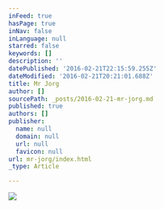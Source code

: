 ```yaml
---
inFeed: true
hasPage: true
inNav: false
inLanguage: null
starred: false
keywords: []
description: ''
datePublished: '2016-02-21T22:15:59.255Z'
dateModified: '2016-02-21T20:21:01.688Z'
title: Mr Jorg
author: []
sourcePath: _posts/2016-02-21-mr-jorg.md
published: true
authors: []
publisher:
  name: null
  domain: null
  url: null
  favicon: null
url: mr-jorg/index.html
_type: Article

---
```

![](https://the-grid-user-content.s3-us-west-2.amazonaws.com/926b2fd0-2fa0-45eb-aa27-f807245b7d0c.jpg)
